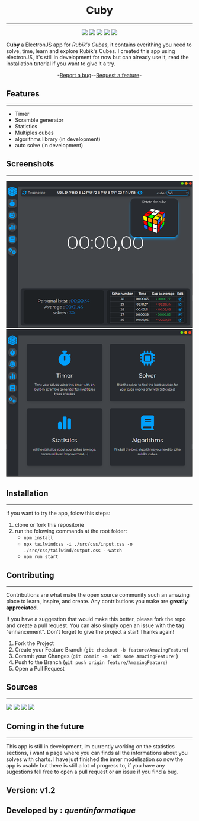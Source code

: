 <div align="center">

# Cuby

---


<img src="https://img.shields.io/github/stars/quentinformatique/Cuby.svg">
<img src="https://img.shields.io/github/forks/quentinformatique/Cuby.svg">
<img src="https://img.shields.io/github/issues/quentinformatique/Cuby.svg">
<img src="https://img.shields.io/github/languages/code-size/quentinformatique/Cuby.svg">
<img src="https://img.shields.io/github/last-commit/quentinformatique/Cuby.svg">

</div>

**Cuby** a ElectronJS app for *Rubik's Cubes*, it contains everithing you need to solve, time, learn and explore Rubik's Cubes.  I created this app using electronJS, it's still in development for now but can already use it, read the installation tutorial if you want to give it a try.

<div align="center">
-<a href="https://github.com/quentinformatique/Cuby/issues/new/choose">Report a bug</a>--<a href="https://github.com/quentinformatique/Cuby/issues/new/choose">Request a feature</a>-
</div>

## Features

---
- Timer
- Scramble generator
- Statistics
- Multiples cubes
- algorithms library (in development)
- auto solve (in development)
## Screenshots

---
![alt text](src/img/img_1.png)
![alt text](src/img/img.png)
## Installation

---
if you want to try the app, folow this steps:
1. clone or fork this repositorie
2. run the folowing commands at the root folder:
    - ```npm install```
    - ```npx tailwindcss -i ./src/css/input.css -o ./src/css/tailwind/output.css --watch```
    - ```npm run start```

## Contributing

---
Contributions are what make the open source community such an amazing place to learn, inspire, and create. Any contributions you make are **greatly appreciated**.

If you have a suggestion that would make this better, please fork the repo and create a pull request. You can also simply open an issue with the tag "enhancement".
Don't forget to give the project a star! Thanks again!

1. Fork the Project
2. Create your Feature Branch (`git checkout -b feature/AmazingFeature`)
3. Commit your Changes (`git commit -m 'Add some AmazingFeature'`)
4. Push to the Branch (`git push origin feature/AmazingFeature`)
5. Open a Pull Request

## Sources

---
<img src="https://img.shields.io/badge/Electron-191970?style=for-the-badge&logo=Electron&logoColor=white">
<img src="https://img.shields.io/badge/Node.js-43853D?style=for-the-badge&logo=node.js&logoColor=white">
<img src="https://img.shields.io/badge/Tailwind_CSS-38B2AC?style=for-the-badge&logo=tailwind-css&logoColor=white">
<img src="https://img.shields.io/badge/WebStorm-000000?style=for-the-badge&logo=WebStorm&logoColor=white">

## Coming in the future

---
This app is still in development, im currently working on the statistics sections, i want a page where you can finds all the informations about you solves with charts. I have just finished the inner modelisation so now the app is usable but there is still a lot of progress to, if you have any sugestions fell free to open a pull request or an issue if you find a bug.

## Version: v1.2
## Developed by : *quentinformatique*
